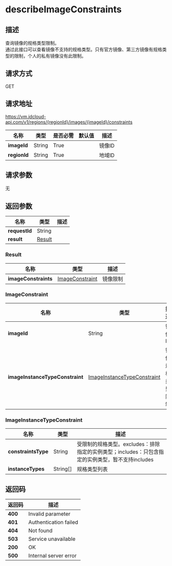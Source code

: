 # describeImageConstraints


## 描述
查询镜像的规格类型限制。<br>
通过此接口可以查看镜像不支持的规格类型。只有官方镜像、第三方镜像有规格类型的限制，个人的私有镜像没有此限制。


## 请求方式
GET

## 请求地址
https://vm.jdcloud-api.com/v1/regions/{regionId}/images/{imageId}/constraints

|名称|类型|是否必需|默认值|描述|
|---|---|---|---|---|
|**imageId**|String|True||镜像ID|
|**regionId**|String|True||地域ID|

## 请求参数
无


## 返回参数
|名称|类型|描述|
|---|---|---|
|**requestId**|String||
|**result**|[Result](##Result)||


### <a name="Result">Result</a>
|名称|类型|描述|
|---|---|---|
|**imageConstraints**|[ImageConstraint](##ImageConstraint)|镜像限制|
### <a name="ImageConstraint">ImageConstraint</a>
|名称|类型|描述|
|---|---|---|
|**imageId**|String|镜像ID|
|**imageInstanceTypeConstraint**|[ImageInstanceTypeConstraint](##ImageInstanceTypeConstraint)|镜像规格类型限制|
### <a name="ImageInstanceTypeConstraint">ImageInstanceTypeConstraint</a>
|名称|类型|描述|
|---|---|---|
|**constraintsType**|String|受限制的规格类型。excludes：排除指定的实例类型；includes：只包含指定的实例类型，暂不支持includes|
|**instanceTypes**|String[]|规格类型列表|

## 返回码
|返回码|描述|
|---|---|
|**400**|Invalid parameter|
|**401**|Authentication failed|
|**404**|Not found|
|**503**|Service unavailable|
|**200**|OK|
|**500**|Internal server error|
